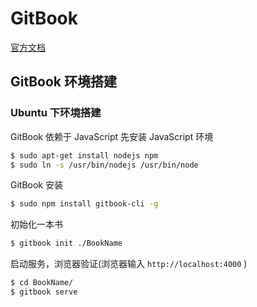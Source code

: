# GitBook 

[官方文档](https://toolchain.gitbook.com/)

## GitBook 环境搭建

### Ubuntu 下环境搭建

GitBook 依赖于 JavaScript 先安装 JavaScript 环境

```bash
$ sudo apt-get install nodejs npm
$ sudo ln -s /usr/bin/nodejs /usr/bin/node
```

GitBook 安装

```bash
$ sudo npm install gitbook-cli -g
```

初始化一本书 

```bash
$ gitbook init ./BookName
```

启动服务，浏览器验证(浏览器输入 `http://localhost:4000` )

```bash
$ cd BookName/
$ gitbook serve
```
